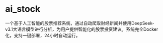 # ai_stock
一个基于人工智能的股票推荐系统，通过自动爬取财经新闻并使用DeepSeek-v3.1大语言模型进行分析，为用户提供智能化的股票投资建议。系统完全Docker化，支持一键部署，24小时自动运行。
